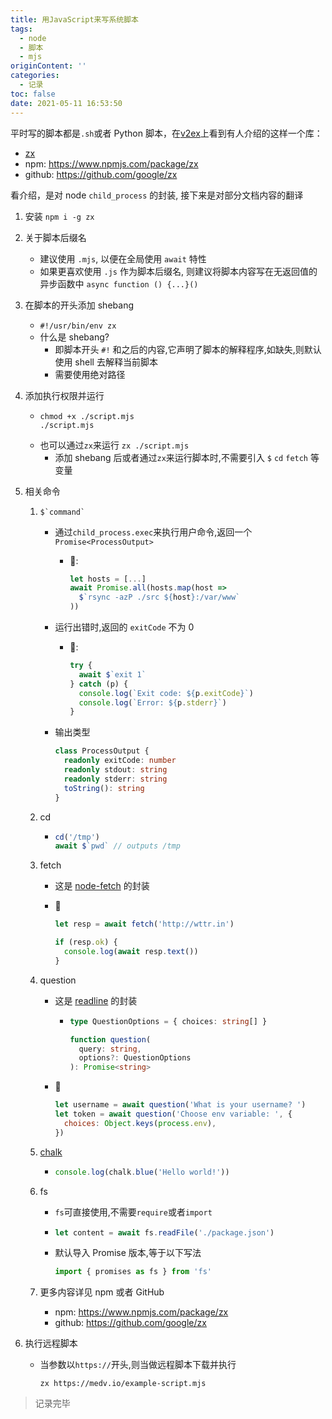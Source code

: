 ```yaml
---
title: 用JavaScript来写系统脚本
tags:
  - node
  - 脚本
  - mjs
originContent: ''
categories:
  - 记录
toc: false
date: 2021-05-11 16:53:50
---
```


平时写的脚本都是`.sh`或者 Python 脚本，在[v2ex](https://www.v2ex.com/t/776136#r_10514394)上看到有人介绍的这样一个库：

- [zx](https://www.npmjs.com/package/zx)
- npm: https://www.npmjs.com/package/zx
- github: https://github.com/google/zx

看介绍，是对 node `child_process` 的封装, 接下来是对部分文档内容的翻译

1.  安装
    `npm i -g zx`
1.  关于脚本后缀名

    - 建议使用 `.mjs`, 以便在全局使用 `await` 特性
    - 如果更喜欢使用 `.js` 作为脚本后缀名, 则建议将脚本内容写在无返回值的异步函数中 `async function () {...}()`

1.  在脚本的开头添加 shebang
    - `#!/usr/bin/env zx`
    - 什么是 shebang?
      - 即脚本开头 `#!` 和之后的内容,它声明了脚本的解释程序,如缺失,则默认使用 shell 去解释当前脚本
      - 需要使用绝对路径
1.  添加执行权限并运行
    - ```
      chmod +x ./script.mjs
      ./script.mjs
      ```
    - 也可以通过`zx`来运行 `zx ./script.mjs`
      - 添加 shebang 后或者通过`zx`来运行脚本时,不需要引入 `$` `cd` `fetch` 等变量
1.  相关命令

    1.  ```
        $`command`
        ```

        - 通过`child_process.exec`来执行用户命令,返回一个 `Promise<ProcessOutput>`

          - 🌰:

            ```js
            let hosts = [...]
            await Promise.all(hosts.map(host =>
              $`rsync -azP ./src ${host}:/var/www`
            ))

            ```

        - 运行出错时,返回的 `exitCode` 不为 0

          - 🌰:

            ```js
            try {
              await $`exit 1`
            } catch (p) {
              console.log(`Exit code: ${p.exitCode}`)
              console.log(`Error: ${p.stderr}`)
            }
            ```

        - 输出类型

          ```ts
          class ProcessOutput {
            readonly exitCode: number
            readonly stdout: string
            readonly stderr: string
            toString(): string
          }
          ```

    1.  cd

        - ```js
          cd('/tmp')
          await $`pwd` // outputs /tmp
          ```

    1.  fetch

        - 这是 [node-fetch](https://www.npmjs.com/package/node-fetch) 的封装

        - 🌰

          ```js
          let resp = await fetch('http://wttr.in')

          if (resp.ok) {
            console.log(await resp.text())
          }
          ```

    1.  question

        - 这是 [readline](https://nodejs.org/api/readline.html) 的封装

          - ```ts
            type QuestionOptions = { choices: string[] }

            function question(
              query: string,
              options?: QuestionOptions
            ): Promise<string>
            ```

        - 🌰
          ```js
          let username = await question('What is your username? ')
          let token = await question('Choose env variable: ', {
            choices: Object.keys(process.env),
          })
          ```

    1.  [chalk](https://www.npmjs.com/package/chalk)
        - ```js
          console.log(chalk.blue('Hello world!'))
          ```
    1.  fs

        - `fs`可直接使用,不需要`require`或者`import`
        - ```js
          let content = await fs.readFile('./package.json')
          ```
        - 默认导入 Promise 版本,等于以下写法

          ```js
          import { promises as fs } from 'fs'
          ```

    1.  更多内容详见 npm 或者 GitHub
        - npm: https://www.npmjs.com/package/zx
        - github: https://github.com/google/zx

1.  执行远程脚本

    - 当参数以`https://`开头,则当做远程脚本下载并执行

      ```
      zx https://medv.io/example-script.mjs
      ```

> 记录完毕
